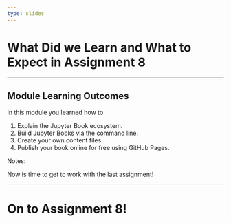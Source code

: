 ```yaml
---
type: slides
---
```


# What Did we Learn and What to Expect in Assignment 8

---

## Module Learning Outcomes

In this module you learned how to

1. Explain the Jupyter Book ecosystem.
2. Build Jupyter Books via the command line.
3. Create your own content files.
4. Publish your book online for free using GitHub Pages.

Notes:

Now is time to get to work with the last assignment!

---

# On to Assignment 8!
